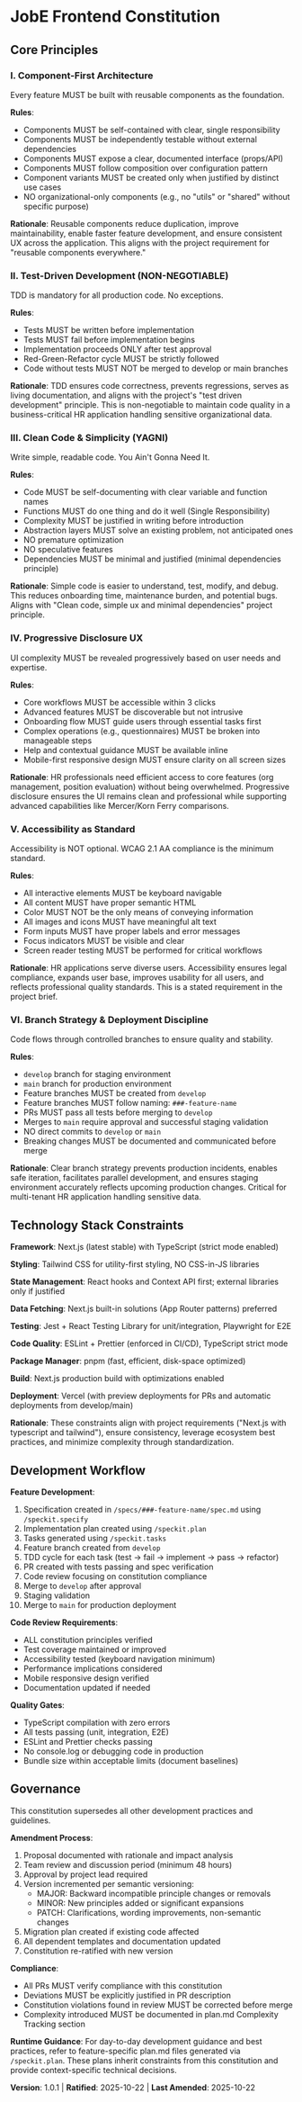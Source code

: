 <!--
Sync Impact Report:
- Version: 1.0.0 → 1.0.1
- Change Type: PATCH (Clarification of tooling choices)
- Principles Modified: None (Technology Stack Constraints section updated)
- Changes:
  * Specified pnpm as the package manager (was "npm or pnpm")
  * Specified Vercel as deployment platform with explicit features
- Templates Status:
  ✅ plan-template.md - Compatible (no updates required)
  ✅ spec-template.md - Compatible (no updates required)
  ✅ tasks-template.md - Compatible (no updates required)
- Follow-up TODOs: Update README.md and SETUP.md to reference pnpm instead of npm
-->

# JobE Frontend Constitution

## Core Principles

### I. Component-First Architecture

Every feature MUST be built with reusable components as the foundation.

**Rules**:
- Components MUST be self-contained with clear, single responsibility
- Components MUST be independently testable without external dependencies
- Components MUST expose a clear, documented interface (props/API)
- Components MUST follow composition over configuration pattern
- Component variants MUST be created only when justified by distinct use cases
- NO organizational-only components (e.g., no "utils" or "shared" without specific purpose)

**Rationale**: Reusable components reduce duplication, improve maintainability, enable faster
feature development, and ensure consistent UX across the application. This aligns with the
project requirement for "reusable components everywhere."

### II. Test-Driven Development (NON-NEGOTIABLE)

TDD is mandatory for all production code. No exceptions.

**Rules**:
- Tests MUST be written before implementation
- Tests MUST fail before implementation begins
- Implementation proceeds ONLY after test approval
- Red-Green-Refactor cycle MUST be strictly followed
- Code without tests MUST NOT be merged to develop or main branches

**Rationale**: TDD ensures code correctness, prevents regressions, serves as living documentation,
and aligns with the project's "test driven development" principle. This is non-negotiable to
maintain code quality in a business-critical HR application handling sensitive organizational data.

### III. Clean Code & Simplicity (YAGNI)

Write simple, readable code. You Ain't Gonna Need It.

**Rules**:
- Code MUST be self-documenting with clear variable and function names
- Functions MUST do one thing and do it well (Single Responsibility)
- Complexity MUST be justified in writing before introduction
- Abstraction layers MUST solve an existing problem, not anticipated ones
- NO premature optimization
- NO speculative features
- Dependencies MUST be minimal and justified (minimal dependencies principle)

**Rationale**: Simple code is easier to understand, test, modify, and debug. This reduces
onboarding time, maintenance burden, and potential bugs. Aligns with "Clean code, simple ux
and minimal dependencies" project principle.

### IV. Progressive Disclosure UX

UI complexity MUST be revealed progressively based on user needs and expertise.

**Rules**:
- Core workflows MUST be accessible within 3 clicks
- Advanced features MUST be discoverable but not intrusive
- Onboarding flow MUST guide users through essential tasks first
- Complex operations (e.g., questionnaires) MUST be broken into manageable steps
- Help and contextual guidance MUST be available inline
- Mobile-first responsive design MUST ensure clarity on all screen sizes

**Rationale**: HR professionals need efficient access to core features (org management, position
evaluation) without being overwhelmed. Progressive disclosure ensures the UI remains clean and
professional while supporting advanced capabilities like Mercer/Korn Ferry comparisons.

### V. Accessibility as Standard

Accessibility is NOT optional. WCAG 2.1 AA compliance is the minimum standard.

**Rules**:
- All interactive elements MUST be keyboard navigable
- All content MUST have proper semantic HTML
- Color MUST NOT be the only means of conveying information
- All images and icons MUST have meaningful alt text
- Form inputs MUST have proper labels and error messages
- Focus indicators MUST be visible and clear
- Screen reader testing MUST be performed for critical workflows

**Rationale**: HR applications serve diverse users. Accessibility ensures legal compliance,
expands user base, improves usability for all users, and reflects professional quality standards.
This is a stated requirement in the project brief.

### VI. Branch Strategy & Deployment Discipline

Code flows through controlled branches to ensure quality and stability.

**Rules**:
- `develop` branch for staging environment
- `main` branch for production environment
- Feature branches MUST be created from `develop`
- Feature branches MUST follow naming: `###-feature-name`
- PRs MUST pass all tests before merging to `develop`
- Merges to `main` require approval and successful staging validation
- NO direct commits to `develop` or `main`
- Breaking changes MUST be documented and communicated before merge

**Rationale**: Clear branch strategy prevents production incidents, enables safe iteration,
facilitates parallel development, and ensures staging environment accurately reflects upcoming
production changes. Critical for multi-tenant HR application handling sensitive data.

## Technology Stack Constraints

**Framework**: Next.js (latest stable) with TypeScript (strict mode enabled)

**Styling**: Tailwind CSS for utility-first styling, NO CSS-in-JS libraries

**State Management**: React hooks and Context API first; external libraries only if justified

**Data Fetching**: Next.js built-in solutions (App Router patterns) preferred

**Testing**: Jest + React Testing Library for unit/integration, Playwright for E2E

**Code Quality**: ESLint + Prettier (enforced in CI/CD), TypeScript strict mode

**Package Manager**: pnpm (fast, efficient, disk-space optimized)

**Build**: Next.js production build with optimizations enabled

**Deployment**: Vercel (with preview deployments for PRs and automatic deployments from develop/main)

**Rationale**: These constraints align with project requirements ("Next.js with typescript and
tailwind"), ensure consistency, leverage ecosystem best practices, and minimize complexity
through standardization.

## Development Workflow

**Feature Development**:
1. Specification created in `/specs/###-feature-name/spec.md` using `/speckit.specify`
2. Implementation plan created using `/speckit.plan`
3. Tasks generated using `/speckit.tasks`
4. Feature branch created from `develop`
5. TDD cycle for each task (test → fail → implement → pass → refactor)
6. PR created with tests passing and spec verification
7. Code review focusing on constitution compliance
8. Merge to `develop` after approval
9. Staging validation
10. Merge to `main` for production deployment

**Code Review Requirements**:
- ALL constitution principles verified
- Test coverage maintained or improved
- Accessibility tested (keyboard navigation minimum)
- Performance implications considered
- Mobile responsive design verified
- Documentation updated if needed

**Quality Gates**:
- TypeScript compilation with zero errors
- All tests passing (unit, integration, E2E)
- ESLint and Prettier checks passing
- No console.log or debugging code in production
- Bundle size within acceptable limits (document baselines)

## Governance

This constitution supersedes all other development practices and guidelines.

**Amendment Process**:
1. Proposal documented with rationale and impact analysis
2. Team review and discussion period (minimum 48 hours)
3. Approval by project lead required
4. Version incremented per semantic versioning:
   - MAJOR: Backward incompatible principle changes or removals
   - MINOR: New principles added or significant expansions
   - PATCH: Clarifications, wording improvements, non-semantic changes
5. Migration plan created if existing code affected
6. All dependent templates and documentation updated
7. Constitution re-ratified with new version

**Compliance**:
- All PRs MUST verify compliance with this constitution
- Deviations MUST be explicitly justified in PR description
- Constitution violations found in review MUST be corrected before merge
- Complexity introduced MUST be documented in plan.md Complexity Tracking section

**Runtime Guidance**:
For day-to-day development guidance and best practices, refer to feature-specific plan.md files
generated via `/speckit.plan`. These plans inherit constraints from this constitution and provide
context-specific technical decisions.

**Version**: 1.0.1 | **Ratified**: 2025-10-22 | **Last Amended**: 2025-10-22
